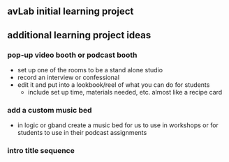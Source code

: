 
## avLab initial learning project

## additional learning project ideas
### pop-up video booth or podcast booth
* set up one of the rooms to be a stand alone studio
* record an interview or confessional
* edit it and put into a lookbook/reel of what you can do for students
    * include set up time, materials needed, etc. almost like a recipe card

### add a custom music bed
* in logic or gband create a music bed for us to use in workshops or for students to use in their podcast assignments

### intro title sequence